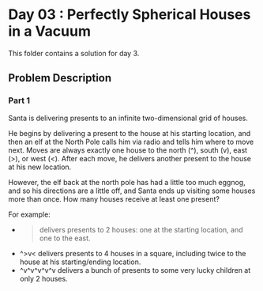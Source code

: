 # Day 03 : Perfectly Spherical Houses in a Vacuum

This folder contains a solution for day 3.

## Problem Description

### Part 1

Santa is delivering presents to an infinite two-dimensional grid of houses.

He begins by delivering a present to the house at his starting location, and then
an elf at the North Pole calls him via radio and tells him where to move next.
Moves are always exactly one house to the north (^), south (v), east (>), or
west (<). After each move, he delivers another present to the house at his new
location.

However, the elf back at the north pole has had a little too much eggnog, and so
his directions are a little off, and Santa ends up visiting some houses more than
once. How many houses receive at least one present?

For example:

  * > delivers presents to 2 houses: one at the starting location, and one to the east.
  * ^>v< delivers presents to 4 houses in a square, including twice to the house at his starting/ending location.
  * ^v^v^v^v^v delivers a bunch of presents to some very lucky children at only 2 houses.
